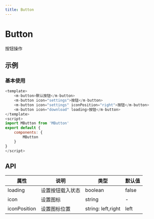 ```yaml
---
title: Button
---
```


# Button

按钮操作

## 示例

### 基本使用

<button-demo></button-demo>

```js
<template>
    <m-button>默认按钮</m-button>
    <m-button icon="settings">按钮</m-button>
    <m-button icon="settings" iconPosition="right">按钮</m-button>
    <m-button icon="download" loading>按钮</m-button>
</template>
<script>
import MButton from 'MButton'
export default {
	components: {
		MButton
	}
}
</script>
```

## API

| 属性         | 说明             | 类型               | 默认值 |
| ------------ | ---------------- | ------------------ | ------ |
| loading      | 设置按钮载入状态 | boolean            | false  |
| icon         | 设置图标         | string             | -      |
| iconPosition | 设置图标位置     | string: left,right | left   |
